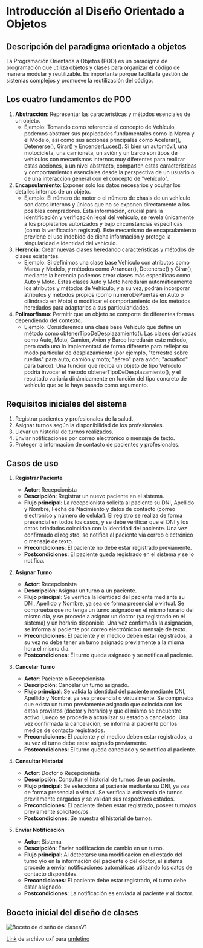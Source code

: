 # Introducción al Diseño Orientado a Objetos

## Descripción del paradigma orientado a objetos

La Programación Orientada a Objetos (POO) es un paradigma de programación que utiliza objetos y clases para organizar el código de manera modular y reutilizable. Es importante porque facilita la gestión de sistemas complejos y promueve la reutilización del código.

## Los cuatro fundamentos de POO

1. **Abstracción**: Representar las características y métodos esenciales de un objeto.
   - Ejemplo: Tomando como referencia el concepto de Vehículo, podemos abstraer sus propiedades fundamentales como la Marca y el Modelo, así como sus acciones principales como Acelerar(), Detenerse(), Girar() y EncenderLuces(). Si bien un automóvil, una motocicleta, una camioneta, un avión y un barco son tipos de vehículos con mecanismos internos muy diferentes para realizar estas acciones, a un nivel abstracto, comparten estas características y comportamientos esenciales desde la perspectiva de un usuario o de una interacción general con el concepto de "vehículo".
2. **Encapsulamiento**: Exponer solo los datos necesarios y ocultar los detalles internos de un objeto.
   - Ejemplo: El número de motor o el número de chasis de un vehículo son datos internos y únicos que no se exponen directamente a los posibles compradores. Esta información, crucial para la identificación y verificación legal del vehículo, se revela únicamente a los propietarios autorizados y bajo circunstancias específicas (como la verificación registral). Este mecanismo de encapsulamiento previene el uso indebido de dicha información y protege la singularidad e identidad del vehículo.
3. **Herencia**: Crear nuevas clases heredando características y métodos de clases existentes.
   - Ejemplo: Si definimos una clase base Vehiculo con atributos como Marca y Modelo, y métodos como Arrancar(), Detenerse() y Girar(), mediante la herencia podemos crear clases más específicas como Auto y Moto. Estas clases Auto y Moto heredarán automáticamente los atributos y métodos de Vehiculo, y a su vez, podrán incorporar atributos y métodos propios (como numeroDePuertas en Auto o cilindrada en Moto) o modificar el comportamiento de los métodos heredados para adaptarlos a sus particularidades.
4. **Polimorfismo**: Permitir que un objeto se comporte de diferentes formas dependiendo del contexto.
   - Ejemplo: Consideremos una clase base Vehiculo que define un método como obtenerTipoDeDesplazamiento(). Las clases derivadas como Auto, Moto, Camion, Avion y Barco heredarán este método, pero cada una lo implementará de forma diferente para reflejar su modo particular de desplazamiento (por ejemplo, "terrestre sobre ruedas" para auto, camión y moto; "aéreo" para avión; "acuático" para barco). Una función que reciba un objeto de tipo Vehiculo podría invocar el método obtenerTipoDeDesplazamiento(), y el resultado variaría dinámicamente en función del tipo concreto de vehículo que se le haya pasado como argumento.

## Requisitos iniciales del sistema

1. Registrar pacientes y profesionales de la salud.
2. Asignar turnos según la disponibilidad de los profesionales.
3. Llevar un historial de turnos realizados.
4. Enviar notificaciones por correo electrónico o mensaje de texto.
5. Proteger la información de contacto de pacientes y profesionales.

## Casos de uso

1. **Registrar Paciente**
   - **Actor**: Recepcionista
   - **Descripción**: Registrar un nuevo paciente en el sistema.
   - **Flujo principal**: La recepcionista solicita al paciente su DNI, Apellido y Nombre, Fecha de Nacimiento y datos de contacto (correo electrónico y número de celular). El registro se realiza de forma presencial en todos los casos, y se debe verificar que el DNI y los datos brindados coincidan con la identidad del paciente.
   Una vez confirmado el registro, se notifica al paciente vía correo electrónico o mensaje de texto.
   - **Precondiciones**: El paciente no debe estar registrado previamente.
   - **Postcondiciones**: El paciente queda registrado en el sistema y se lo notifica.

2. **Asignar Turno**
   - **Actor**: Recepcionista
   - **Descripción**: Asignar un turno a un paciente.
   - **Flujo principal**: Se verifica la identidad del paciente mediante su DNI, Apellido y Nombre, ya sea de forma presencial o virtual.
   Se comprueba que no tenga un turno asignado en el mismo horario del mismo día, y se procede a asignar un doctor (ya registrado en el sistema) y un horario disponible.
   Una vez confirmada la asignación, se informa al paciente por correo electrónico o mensaje de texto.
   - **Precondiciones**: El paciente y el medico deben estar registrados, a su vez no debe tener un turno asignado previamente a la misma hora el mismo dia.
   - **Postcondiciones**: El turno queda asignado y se notifica al paciente.

3. **Cancelar Turno**
   - **Actor**: Paciente o Recepcionista
   - **Descripción**: Cancelar un turno asignado.
   - **Flujo principal**: Se valida la identidad del paciente mediante DNI, Apellido y Nombre, ya sea presencial o virtualmente.
   Se comprueba que exista un turno previamente asignado que coincida con los datos provistos (doctor y horario) y que el mismo se encuentre activo.
   Luego se procede a actualizar su estado a cancelado. Una vez confirmada la cancelación, se informa al paciente por los medios de contacto registrados.
   - **Precondiciones**: El paciente y el medico deben estar registrados, a su vez el turno debe estar asignado previamente.
   - **Postcondiciones**: El turno queda cancelado y se notifica al paciente.

4. **Consultar Historial**
   - **Actor**: Doctor o Recepcionista
   - **Descripción**: Consultar el historial de turnos de un paciente.
   - **Flujo principal**: Se selecciona al paciente mediante su DNI, ya sea de forma presencial o virtual.
   Se verifica la existencia de turnos previamente cargados y se validan sus respectivos estados.
   - **Precondiciones**: El paciente deben estar registrado, poseer turno/os previamente solicitado/os .
   - **Postcondiciones**: Se muestra el historial de turnos.

5. **Enviar Notificación**
   - **Actor**: Sistema
   - **Descripción**: Enviar notificación de cambio en un turno.
   - **Flujo principal**: Al detectarse una modificación en el estado del turno y/o en la información del paciente o del doctor, el sistema procede a enviar notificaciones automáticas utilizando los datos de contacto disponibles.
   - **Precondiciones**: El paciente debe estar registrado, el turno debe estar asignado.
   - **Postcondiciones**: La notificación es enviada al paciente y al doctor.

## Boceto inicial del diseño de clases

![Boceto de diseño de clasesV1](https://github.com/user-attachments/assets/e4d63f42-a61d-4891-9083-a10e265d890b)

[Link](https://drive.google.com/file/d/1vm-yOXY54Wm_AMSY3Fgsf0Nyrai0VTsE/view?usp=sharing) de archivo uxf para [umletino](https://www.umletino.com/)
